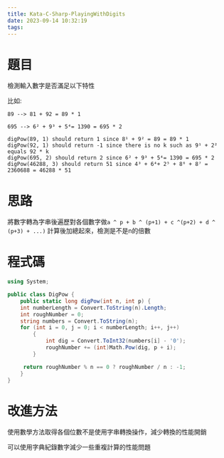 ```yaml
---
title: Kata-C-Sharp-PlayingWithDigits
date: 2023-09-14 10:32:19
tags:
---
```

# 題目

檢測輸入數字是否滿足以下特性

比如:

`89 --> 81 + 92 = 89 * 1`

`695 --> 6² + 9³ + 5⁴= 1390 = 695 * 2`

```
digPow(89, 1) should return 1 since 8¹ + 9² = 89 = 89 * 1
digPow(92, 1) should return -1 since there is no k such as 9¹ + 2² equals 92 * k
digPow(695, 2) should return 2 since 6² + 9³ + 5⁴= 1390 = 695 * 2
digPow(46288, 3) should return 51 since 4³ + 6⁴+ 2⁵ + 8⁶ + 8⁷ = 2360688 = 46288 * 51
```

# 思路

將數字轉為字串後遍歷對各個數字做`a ^ p + b ^ (p+1) + c ^(p+2) + d ^ (p+3) + ...)` 計算後加總起來，檢測是不是n的倍數

# 程式碼

```csharp
using System;

public class DigPow {
	public static long digPow(int n, int p) {
    int numberLength = Convert.ToString(n).Length;
    int roughNumber = 0;
    string numbers = Convert.ToString(n);
    for (int i = 0, j = 0; i < numberLength; i++, j++)
        {
            int dig = Convert.ToInt32(numbers[i] - '0');
            roughNumber += (int)Math.Pow(dig, p + i);
        }

     return roughNumber % n == 0 ? roughNumber / n : -1;
	}
}
```

# 改進方法

使用數學方法取得各個位數不是使用字串轉換操作，減少轉換的性能開銷

可以使用字典紀錄數字減少一些重複計算的性能問題
